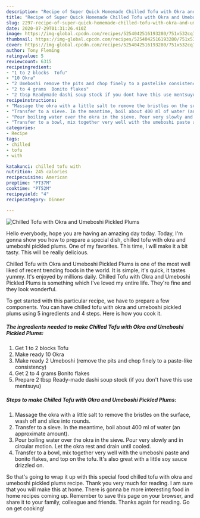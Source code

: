```yaml
---
description: "Recipe of Super Quick Homemade Chilled Tofu with Okra and Umeboshi Pickled Plums"
title: "Recipe of Super Quick Homemade Chilled Tofu with Okra and Umeboshi Pickled Plums"
slug: 2297-recipe-of-super-quick-homemade-chilled-tofu-with-okra-and-umeboshi-pickled-plums
date: 2020-07-29T01:31:26.410Z
image: https://img-global.cpcdn.com/recipes/5254042516193280/751x532cq70/chilled-tofu-with-okra-and-umeboshi-pickled-plums-recipe-main-photo.jpg
thumbnail: https://img-global.cpcdn.com/recipes/5254042516193280/751x532cq70/chilled-tofu-with-okra-and-umeboshi-pickled-plums-recipe-main-photo.jpg
cover: https://img-global.cpcdn.com/recipes/5254042516193280/751x532cq70/chilled-tofu-with-okra-and-umeboshi-pickled-plums-recipe-main-photo.jpg
author: Tony Fleming
ratingvalue: 5
reviewcount: 6315
recipeingredient:
- "1 to 2 blocks  Tofu"
- "10 Okra"
- "2 Umeboshi remove the pits and chop finely to a pastelike consistency"
- "2 to 4 grams  Bonito flakes"
- "2 tbsp Readymade dashi soup stock if you dont have this use mentsuyu"
recipeinstructions:
- "Massage the okra with a little salt to remove the bristles on the surface, wash off and slice into rounds."
- "Transfer to a sieve. In the meantime, boil about 400 ml of water (an approximate amount)."
- "Pour boiling water over the okra in the sieve. Pour very slowly and in circular motion. Let the okra rest and drain until cooled."
- "Transfer to a bowl, mix together very well with the umeboshi paste and bonito flakes, and top on the tofu. It&#39;s also great with a little soy sauce drizzled on."
categories:
- Recipe
tags:
- chilled
- tofu
- with

katakunci: chilled tofu with 
nutrition: 245 calories
recipecuisine: American
preptime: "PT37M"
cooktime: "PT52M"
recipeyield: "4"
recipecategory: Dinner

---
```



![Chilled Tofu with Okra and Umeboshi Pickled Plums](https://img-global.cpcdn.com/recipes/5254042516193280/751x532cq70/chilled-tofu-with-okra-and-umeboshi-pickled-plums-recipe-main-photo.jpg)

Hello everybody, hope you are having an amazing day today. Today, I'm gonna show you how to prepare a special dish, chilled tofu with okra and umeboshi pickled plums. One of my favorites. This time, I will make it a bit tasty. This will be really delicious.



Chilled Tofu with Okra and Umeboshi Pickled Plums is one of the most well liked of recent trending foods in the world. It is simple, it's quick, it tastes yummy. It's enjoyed by millions daily. Chilled Tofu with Okra and Umeboshi Pickled Plums is something which I've loved my entire life. They're fine and they look wonderful.


To get started with this particular recipe, we have to prepare a few components. You can have chilled tofu with okra and umeboshi pickled plums using 5 ingredients and 4 steps. Here is how you cook it.

<!--inarticleads1-->

##### The ingredients needed to make Chilled Tofu with Okra and Umeboshi Pickled Plums:

1. Get 1 to 2 blocks  Tofu
1. Make ready 10 Okra
1. Make ready 2 Umeboshi (remove the pits and chop finely to a paste-like consistency)
1. Get 2 to 4 grams  Bonito flakes
1. Prepare 2 tbsp Ready-made dashi soup stock (if you don&#39;t have this use mentsuyu)




<!--inarticleads2-->

##### Steps to make Chilled Tofu with Okra and Umeboshi Pickled Plums:

1. Massage the okra with a little salt to remove the bristles on the surface, wash off and slice into rounds.
1. Transfer to a sieve. In the meantime, boil about 400 ml of water (an approximate amount).
1. Pour boiling water over the okra in the sieve. Pour very slowly and in circular motion. Let the okra rest and drain until cooled.
1. Transfer to a bowl, mix together very well with the umeboshi paste and bonito flakes, and top on the tofu. It&#39;s also great with a little soy sauce drizzled on.




So that's going to wrap it up with this special food chilled tofu with okra and umeboshi pickled plums recipe. Thank you very much for reading. I am sure that you will make this at home. There is gonna be more interesting food in home recipes coming up. Remember to save this page on your browser, and share it to your family, colleague and friends. Thanks again for reading. Go on get cooking!
